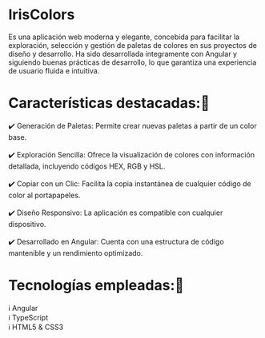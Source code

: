 
# IrisColors 

Es una aplicación web moderna y elegante, concebida para facilitar la exploración, selección y gestión de paletas de colores en sus proyectos de diseño y desarrollo. Ha sido desarrollada íntegramente con Angular y siguiendo buenas prácticas de desarrollo, lo que garantiza una experiencia de usuario fluida e intuitiva.<br>

# Características destacadas:🌟
✔️ Generación de Paletas: Permite crear nuevas paletas a partir de un color base.
<br><br>
✔️ Exploración Sencilla: Ofrece la visualización de colores con información detallada, incluyendo códigos HEX, RGB y HSL.
<br><br>
✔️ Copiar con un Clic: Facilita la copia instantánea de cualquier código de color al portapapeles.
<br><br>
✔️ Diseño Responsivo: La aplicación es compatible con cualquier dispositivo.
<br><br>
✔️ Desarrollado en Angular: Cuenta con una estructura de código mantenible y un rendimiento optimizado.<br>

# Tecnologías empleadas:🚀
ℹ️ Angular<br>
ℹ️ TypeScript<br>
ℹ️ HTML5 & CSS3
 

